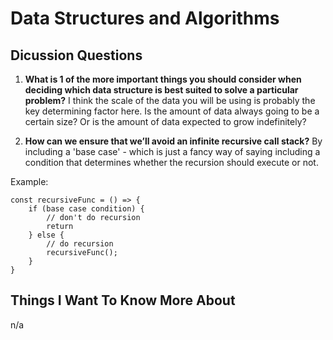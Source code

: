 # Data Structures and Algorithms

## Dicussion Questions

1. **What is 1 of the more important things you should consider when deciding which data structure is best suited to solve a particular problem?** I think the scale of the data you will be using is probably the key determining factor here. Is the amount of data always going to be a certain size? Or is the amount of data expected to grow indefinitely?

2. **How can we ensure that we’ll avoid an infinite recursive call stack?**
By including a 'base case' - which is just a fancy way of saying including a condition that determines whether the recursion should execute or not.

Example:
```
const recursiveFunc = () => {
    if (base case condition) {
        // don't do recursion
        return
    } else {
        // do recursion
        recursiveFunc();
    }
}
```

## Things I Want To Know More About
n/a